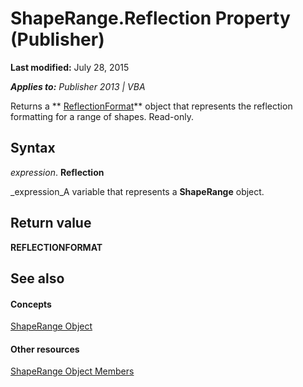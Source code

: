
# ShapeRange.Reflection Property (Publisher)

 **Last modified:** July 28, 2015

 _**Applies to:** Publisher 2013 | VBA_

Returns a  ** [ReflectionFormat](c883f644-7ef8-b36d-ba24-7f54afa90c94.md)** object that represents the reflection formatting for a range of shapes. Read-only.


## Syntax

 _expression_. **Reflection**

 _expression_A variable that represents a  **ShapeRange** object.


## Return value

 **REFLECTIONFORMAT**


## See also


#### Concepts


 [ShapeRange Object](c85967c9-af43-747d-7e0b-64ddc22c84be.md)
#### Other resources


 [ShapeRange Object Members](50146f74-1df4-8123-f42f-d4f5d1efba7b.md)
